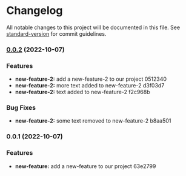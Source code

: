 # Changelog

All notable changes to this project will be documented in this file. See [standard-version](https://github.com/conventional-changelog/standard-version) for commit guidelines.

### [0.0.2](///compare/v0.0.1...v0.0.2) (2022-10-07)


### Features

* **new-feature-2:** add a new-feature-2 to our project 0512340
* **new-feature-2:** more text added to new-feature-2 d3f03d7
* **new-feature-2:** text added to new-feature-2 f2c968b


### Bug Fixes

* **new-feature-2:** some text removed to new-feature-2 b8aa501

### 0.0.1 (2022-10-07)


### Features

* **new-feature:** add a new-feature to our project 63e2799
